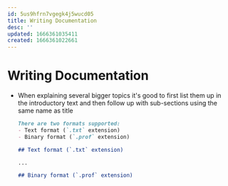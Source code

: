 ```yaml
---
id: 5us9hfrn7vgegk4j5wucd05
title: Writing Documentation
desc: ''
updated: 1666361035411
created: 1666361022661
---
```

# Writing Documentation
- When explaining several bigger topics it's good to first list them up in the introductory text and then follow up
  with sub-sections using the same name as title

  ```md
  There are two formats supported:
  - Text format (`.txt` extension)
  - Binary format (`.prof` extension)

  ## Text format (`.txt` extension)

  ...

  ## Binary format (`.prof` extension)
  ```
